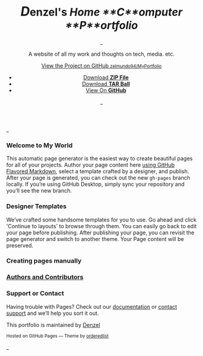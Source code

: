 <div class="wrapper">

<header>

# <big>**_D_**</big>enzel's **_H_**_ome **_C_**omputer **_P_**ortfolio_

_

A website of all my work and thoughts on tech, media. etc.

[View the Project on GitHub <small>zelmundo94/MyPortfolio</small>](https://github.com/zelmundo94/MyPortfolio)

*   [Download **ZIP File**](https://github.com/zelmundo94/MyPortfolio/zipball/master)
*   [Download **TAR Ball**](https://github.com/zelmundo94/MyPortfolio/tarball/master)
*   [View On **GitHub**](https://github.com/zelmundo94/MyPortfolio)

_</header>

_

<section>

### [<span aria-hidden="true" class="octicon octicon-link"></span>](#welcome-to-github-pages)Welcome to My World

This automatic page generator is the easiest way to create beautiful pages for all of your projects. Author your page content here [using GitHub Flavored Markdown](https://guides.github.com/features/mastering-markdown/), select a template crafted by a designer, and publish. After your page is generated, you can check out the new `gh-pages` branch locally. If you’re using GitHub Desktop, simply sync your repository and you’ll see the new branch.

### [<span aria-hidden="true" class="octicon octicon-link"></span>](#designer-templates)Designer Templates

We’ve crafted some handsome templates for you to use. Go ahead and click 'Continue to layouts' to browse through them. You can easily go back to edit your page before publishing. After publishing your page, you can revisit the page generator and switch to another theme. Your Page content will be preserved.

### [<span aria-hidden="true" class="octicon octicon-link"></span>](#creating-pages-manually)Creating pages manually

### [<span aria-hidden="true" class="octicon octicon-link"></span>Authors and Contributors](#authors-and-contributors)

[](#authors-and-contributors)

### [](#authors-and-contributors)[<span aria-hidden="true" class="octicon octicon-link"></span>](#support-or-contact)Support or Contact

Having trouble with Pages? Check out our [documentation](https://help.github.com/pages) or [contact support](https://github.com/contact) and we’ll help you sort it out.

</section>

<footer>

This portfolio is maintained by [Denzel](https://github.com/zelmundo94)

<small>Hosted on GitHub Pages — Theme by [orderedlist](https://github.com/orderedlist)</small>

</footer>

_</div>
